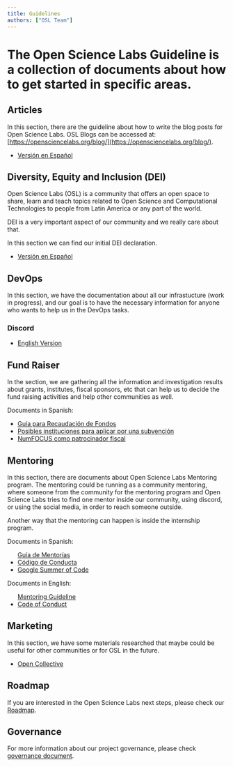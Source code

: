 ```yaml
---
title: Guidelines
authors: ["OSL Team"]
---
```


# The Open Science Labs Guideline is a collection of documents about how to get started in specific areas.

## Articles

In this section, there are the guideline about how to write the blog posts for
Open Science Labs. OSL Blogs can be accessed at:
[https://opensciencelabs.org/blog/](https://opensciencelabs.org/blog/).

<ul>
  <li><a href="/guidelines/articles/es">Versión en Español</a></li>
</ul>

<!--
## Community Management

<ul>
  <li><a href="/guidelines/community-management/pt">Versão em Português</a></li>
</ul>
-->

## Diversity, Equity and Inclusion (DEI)

Open Science Labs (OSL) is a community that offers an open space to share, learn
and teach topics related to Open Science and Computational Technologies to
people from Latin America or any part of the world.

DEI is a very important aspect of our community and we really care about that.

In this section we can find our initial DEI declaration.

<ul>
  <li><a href="/guidelines/dei/es">Versión en Español</a></li>
</ul>

## DevOps

In this section, we have the documentation about all our infrastucture (work in
progress), and our goal is to have the necessary information for anyone who
wants to help us in the DevOps tasks.

### Discord

<ul>
  <li><a href="/guidelines/devops/discord/en">English Version</a></li>
</ul>

## Fund Raiser

In the section, we are gathering all the information and investigation results
about grants, institutes, fiscal sponsors, etc that can help us to decide the
fund raising activities and help other communities as well.

Documents in Spanish:

<ul>
  <li><a href="/guidelines/fund-raiser/es/guide">Guía para Recaudación de Fondos</a></li>
  <li><a href="/guidelines/fund-raiser/es/grants-institutions">Posibles instituciones para aplicar por una subvención</a></li>
  <li><a href="/guidelines/fund-raiser/es/numfocus">NumFOCUS como patrocinador fiscal</a></li>
</ul>

## Mentoring

In this section, there are documents about Open Science Labs Mentoring program.
The mentoring could be running as a community mentoring, where someone from the
community for the mentoring program and Open Science Labs tries to find one
mentor inside our community, using discord, or using the social media, in order
to reach someone outside.

Another way that the mentoring can happen is inside the internship program.

Documents in Spanish:

<ul>
  <il><a href="/guidelines/mentoring/es">Guía de Mentorías</a><il>
  <li><a href="/guidelines/mentoring/es/coc">Código de Conducta</a></li>
  <li><a href="/guidelines/mentoring/es/gsoc">Google Summer of Code</a></li>
</ul>

Documents in English:

<ul>
  <il><a href="/guidelines/mentoring/en">Mentoring Guideline</a><il>
  <li><a href="/guidelines/mentoring/en/coc">Code of Conduct</a></li>
</ul>

## Marketing

In this section, we have some materials researched that maybe could be useful
for other communities or for OSL in the future.

<ul>
  <li><a href="/guidelines/mkt/opencollective">Open Collective</a></li>
</ul>

## Roadmap

If you are interested in the Open Science Labs next steps, please check our
[Roadmap](/roadmap/).

## Governance

For more information about our project governance, please check
[governance document](/governance/).
